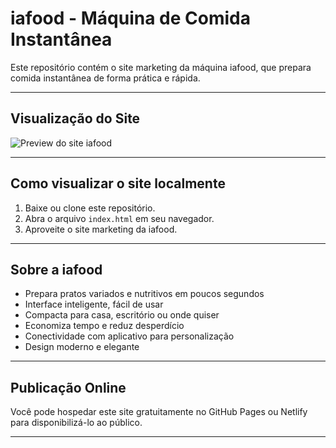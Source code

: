 # iafood - Máquina de Comida Instantânea

Este repositório contém o site marketing da máquina iafood, que prepara comida instantânea de forma prática e rápida.

---

## Visualização do Site

![Preview do site iafood](assets/iafood-preview.png)

---

## Como visualizar o site localmente

1. Baixe ou clone este repositório.
2. Abra o arquivo `index.html` em seu navegador.
3. Aproveite o site marketing da iafood.

---

## Sobre a iafood

- Prepara pratos variados e nutritivos em poucos segundos  
- Interface inteligente, fácil de usar  
- Compacta para casa, escritório ou onde quiser  
- Economiza tempo e reduz desperdício  
- Conectividade com aplicativo para personalização  
- Design moderno e elegante  

---

## Publicação Online

Você pode hospedar este site gratuitamente no GitHub Pages ou Netlify para disponibilizá-lo ao público.

---
